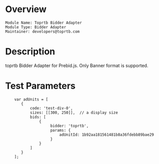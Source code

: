 # Overview

```
Module Name: Toprtb Bidder Adapter
Module Type: Bidder Adapter
Maintainer: developers@toprtb.com
```

# Description

toprtb Bidder Adapter for Prebid.js. 
Only Banner format is supported.

# Test Parameters
```
    var adUnits = [
       {
           code: 'test-div-0',
           sizes: [[300, 250]],  // a display size
           bids: [
               {
                    bidder: 'toprtb',
                    params: {
                        adUnitId: 1b92aa181561481b8a36fdebb89bae29
                    }
               }
           ]
       }
    ];
```
